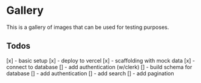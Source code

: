 # Gallery

This is a gallery of images that can be used for testing purposes.


## Todos
[x] - basic setup
[x] - deploy to vercel
[x] - scaffolding with mock data
[x] - connect to database
[] - add authentication (w/clerk)
[] - build schema for database
[] - add authentication
[] - add search
[] - add pagination
